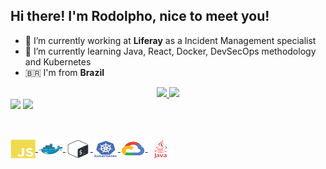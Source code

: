 ## Hi there! I'm Rodolpho, nice to meet you!

- 🔭 I’m currently working at **Liferay** as a Incident Management specialist
- 🌱 I’m currently learning Java, React, Docker, DevSecOps methodology and Kubernetes
- 🇧🇷 I'm from **Brazil**

<div align="center">
  <a href="https://github.com/rodolphobarbosa">
  <img height="160em" src="https://github-readme-stats.vercel.app/api?username=rodolphobarbosa&show_icons=true&theme=dracula&include_all_commits=true&count_private=true"/>
  <img height="160em" src="https://github-readme-stats.vercel.app/api/top-langs/?username=rodolphobarbosa&layout=compact&langs_count=7&theme=dracula"/>
</div>

 
<div>
      <a href="https://instagram.com/rodolphobarbosaa" target="_blank"><img src="https://img.shields.io/badge/-Instagram-%23E4405F?style=for-the-badge&logo=instagram&logoColor=white" target="_blank"></a>
    <a href="https://www.linkedin.com/in/rodolphobarbosa" target="_blank"><img src="https://img.shields.io/badge/-LinkedIn-%230077B5?style=for-the-badge&logo=linkedin&logoColor=white" target="_blank"></a> 
</div>

  ##
  
<div style="display: inline_block"><br>
  <a href="https://github.com/rodolphobarbosa" target="_blank">
  <img align="center" alt="Rods-Js" height="30" width="40" src="https://raw.githubusercontent.com/devicons/devicon/master/icons/javascript/javascript-plain.svg">
  <img align="center" alt="Rods-Docker" height="30" width="40" src="https://raw.githubusercontent.com/devicons/devicon/master/icons/docker/docker-original.svg">
  <img align="center" alt="Rod-Bash" height="30" width="40" src="https://raw.githubusercontent.com/devicons/devicon/master/icons/bash/bash-original.svg">
  <img align="center" alt="Rods-Docker" height="30" width="40" src="https://raw.githubusercontent.com/devicons/devicon/master/icons/kubernetes/kubernetes-plain-wordmark.svg">
  <img align="center" alt="Rods-gcp" height="30" width="40" src="https://raw.githubusercontent.com/devicons/devicon/master/icons/googlecloud/googlecloud-original.svg">
  <img align="center" alt="Rods-Java" height="30" width="40" src="https://raw.githubusercontent.com/devicons/devicon/master/icons/java/java-plain-wordmark.svg">

</div>

